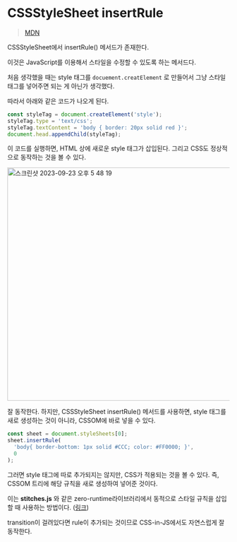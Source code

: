 # CSSStyleSheet insertRule

> [MDN](https://developer.mozilla.org/en-US/docs/Web/API/CSSStyleSheet/insertRule)

CSSStyleSheet에서 insertRule() 메서드가 존재한다.

이것은 JavaScript를 이용해서 스타일을 수정할 수 있도록 하는 메서드다.

처음 생각했을 때는 style 태그를 `docuement.creatElement` 로 만들어서 그냥 스타일 태그를 넣어주면 되는 게 아닌가 생각했다.

따라서 아래와 같은 코드가 나오게 된다.

```js
const styleTag = document.createElement('style');
styleTag.type = 'text/css';
styleTag.textContent = 'body { border: 20px solid red }';
document.head.appendChild(styleTag);
```

이 코드를 실행하면, HTML 상에 새로운 style 태그가 삽입된다. 그리고 CSS도 정상적으로 동작하는 것을 볼 수 있다.

<img width="528" alt="스크린샷 2023-09-23 오후 5 48 19" src="https://github.com/pozafly/TIL/assets/59427983/26f2c433-889a-4811-9b9f-be7fecca90a2">

잘 동작한다. 하지만, CSSStyleSheet insertRule() 메서드를 사용하면, style 태그를 새로 생성하는 것이 아니라, CSSOM에 바로 넣을 수 있다.

```js
const sheet = document.styleSheets[0];
sheet.insertRule(
  'body{ border-bottom: 1px solid #CCC; color: #FF0000; }',
  0
);
```

그러면 style 태그에 따로 추가되지는 않지만, CSS가 적용되는 것을 볼 수 있다. 즉, CSSOM 트리에 해당 규칙을 새로 생성하여 넣어준 것이다.

이는 **stitches.js** 와 같은 zero-runtime라이브러리에서 동적으로 스타일 규칙을 삽입할 때 사용하는 방법이다. ([링크](https://so-so.dev/web/css-in-js-whats-the-defference/))

transition이 걸려있다면 rule이 추가되는 것이므로 CSS-in-JS에서도 자연스럽게 잘 동작한다.
